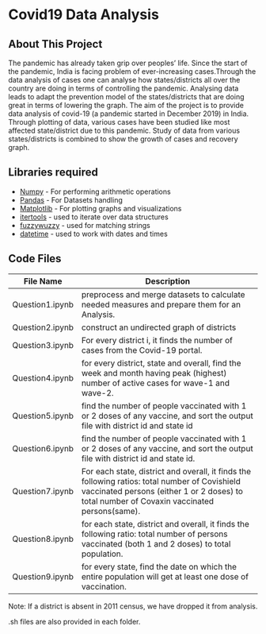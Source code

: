 # Covid19 Data Analysis
## About This Project
The pandemic has already taken grip over peoples’ life. Since the start of the pandemic, India is facing problem of ever-increasing cases.Through the data analysis of cases one  can  analyse  how  states/districts  all  over  the  country are  doing  in  terms  of  controlling  the pandemic. Analysing data leads to adapt the prevention model of the states/districts that are doing great in  terms of  lowering the  graph.
The aim of the  project  is  to  provide data analysis of covid-19  (a pandemic started in December 2019) in India. Through plotting of data, various cases have been studied like most affected state/district due to this pandemic. Study of data from various states/districts is combined to show the growth of cases and recovery graph.

## Libraries required
- [Numpy] - For performing arithmetic operations
- [Pandas] - For Datasets handling
- [Matplotlib] - For plotting graphs and visualizations
- [itertools] - used to iterate over data structures
- [fuzzywuzzy] - used for matching strings
- [datetime] - used to work with dates and times

## Code Files
| File Name | Description |
| ------ | ------ |
|Question1.ipynb|preprocess and merge datasets to calculate needed measures and prepare them for an Analysis.|
|Question2.ipynb|construct an undirected graph of districts|
|Question3.ipynb| For every district i, it finds the number of cases from the Covid-19 portal.|
|Question4.ipynb|for every district, state and overall, find the week and month having peak (highest) number of active cases for wave-1 and wave-2.|
|Question5.ipynb|find the number of people vaccinated with 1 or 2 doses of any vaccine, and sort the output file with district id and state id|
|Question6.ipynb|find the number of people vaccinated with 1 or 2 doses of any vaccine, and sort the output file with district id and state id.| |Question6.ipynb|for each state, district and overall, it finds the following ratios: total number of females vaccinated (either 1 or 2 doses) to total number of males vaccinated (same). For that district/state/country, it finds the ratio of population of females to males. At last it finds the ratio of the two ratios, i.e., vaccination ratio to population ratio|
|Question7.ipynb| For each state, district and overall, it finds the following ratios: total number of Covishield vaccinated persons (either 1 or 2 doses) to total number of Covaxin vaccinated persons(same).|
|Question8.ipynb| for each state, district and overall, it finds the following ratio: total number of persons vaccinated (both 1 and 2 doses) to total population.|
|Question9.ipynb|for every state, find the date on which the entire population will get at least one dose of vaccination.|

Note:  If a district is absent in 2011 census, we have dropped it from analysis.

.sh files are also provided in each folder.

[Numpy]: <https://numpy.org/>
[Pandas]: <https://pandas.pydata.org/>
[Matplotlib]: <https://matplotlib.org/>
[itertools]: <https://docs.python.org/3/library/itertools.html/>
[fuzzywuzzy]: <https://pypi.org/project/fuzzywuzzy/>
[datetime]: <https://docs.python.org/3/library/datetime.html/>
